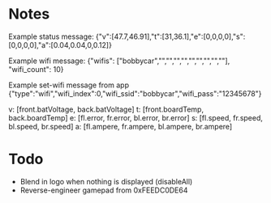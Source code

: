 # Notes

Example status message: {"v":[47.7,46.91],"t":[31,36.1],"e":[0,0,0,0],"s":[0,0,0,0],"a":[0.04,0.04,0,0.12]}

Example wifi message: {"wifis": ["bobbycar","","","","","","","","",""], "wifi_count": 10}

Example set-wifi message from app {"type":"wifi","wifi_index":0,"wifi_ssid":"bobbycar","wifi_pass":"12345678"}

v: [front.batVoltage, back.batVoltage]
t: [front.boardTemp, back.boardTemp]
e: [fl.error, fr.error, bl.error, br.error]
s: [fl.speed, fr.speed, bl.speed, br.speed]
a: [fl.ampere, fr.ampere, bl.ampere, br.ampere]

# Todo

- Blend in logo when nothing is displayed (disableAll)
- Reverse-engineer gamepad from 0xFEEDC0DE64
